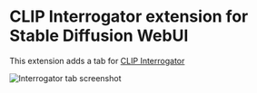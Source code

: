 # CLIP Interrogator extension for Stable Diffusion WebUI

This extension adds a tab for [CLIP Interrogator](https://github.com/pharmapsychotic/clip-interrogator)



![Interrogator tab screenshot](https://github.com/pharmapsychotic/clip-interrogator-ext/raw/main/images/prompt_tab.png)
